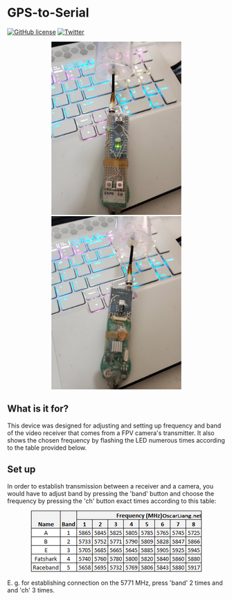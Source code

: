 # GPS-to-Serial

[![GitHub license](https://img.shields.io/github/license/XxOinvizioNxX/RX5808-ABFC)](https://github.com/XxOinvizioNxX/RX5808-ABFC/blob/main/LICENSE)
[![Twitter](https://img.shields.io/twitter/url?style=social&url=https%3A%2F%2Ftwitter.com%2Ffern_hertz)](https://twitter.com/fern_hertz)

<div style="width:100%;text-align:center;">
    <p align="center">
        <img src="PHOTO_1.jpg" width=300 height="auto">
        <img src="PHOTO_2.jpg" width=300 height="auto">
    </p>
</div>

## What is it for?

This device was designed for adjusting and setting up frequency and band of the video receiver that comes from a FPV camera's transmitter.
It also shows the chosen frequency by flashing the LED numerous times according to the table provided below.

## Set up

In order to establish transmission between a receiver and a camera, you would have to adjust band by pressing the 'band' button and choose the frequency by pressing the 'ch' button exact times according to this table:

<div style="width:100%;text-align:center;">
    <p align="center">
        <img src="FREQUENCY_CHART.png" width="auto" height="auto">
    </p>
</div>

E. g. for establishing connection on the 5771 MHz, press 'band' 2 times and and 'ch' 3 times.
